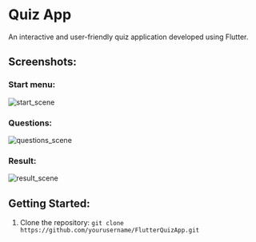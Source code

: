 # Quiz App

An interactive and user-friendly quiz application developed using Flutter.

## Screenshots:
### Start menu:
![start_scene](https://github.com/never47/flutter-quiz-app/assets/120058681/4a7343fc-e135-4d80-92ee-d213a3bccf8e)
### Questions:
![questions_scene](https://github.com/never47/flutter-quiz-app/assets/120058681/c1f914ad-d82b-4b06-a088-3b1bf33adebf)
### Result:
![result_scene](https://github.com/never47/flutter-quiz-app/assets/120058681/82dfebe8-9a9c-4f27-89ee-8bb1f43a15f2)

## Getting Started:
1. Clone the repository: `git clone https://github.com/yourusername/FlutterQuizApp.git`
